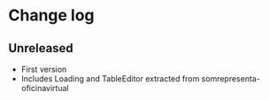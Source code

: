 # Change log

## Unreleased

- First version
- Includes Loading and TableEditor extracted from somrepresenta-oficinavirtual
